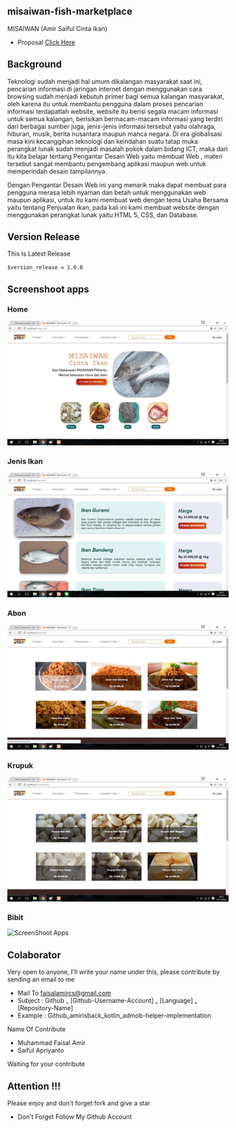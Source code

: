 ## misaiwan-fish-marketplace
MISAIWAN (Amir Saiful Cinta Ikan)<br>
- Proposal [Click Here](https://github.com/amirisback/misaiwan-fish-marketplace/blob/master/docs/pdf/proposal.pdf)

## Background 
<p>
    Teknologi sudah menjadi hal umum dikalangan masyarakat saat ini, pencarian informasi di jaringan internet dengan menggunakan cara browsing sudah menjadi kebutuh primer bagi semua kalangan masyarakat, oleh karena itu untuk membantu pengguna dalam proses pencarian informasi terdapatlah website, website itu berisi segala macam informasi untuk semua kalangan, berisikan bermacam-macam informasi yang terdiri dari berbagai sumber juga, jenis-jenis informasi tersebut yaitu olahraga, hiburan, musik, berita nusantara maupun manca negara. Di era globalisasi masa kini kecanggihan teknologi dan keindahan suatu tatap muka perangkat lunak sudah menjadi masalah pokok dalam bidang ICT, maka dari itu kita belajar tentang Pengantar Desain Web yaitu membuat Web , materi tersebut sangat membantu pengembang aplikasi maupun web untuk memperindah desain tampilannya.
</p>
<p>
    Dengan Pengantar Desain Web ini yang menarik maka dapat membuat para pengguna merasa lebih nyaman dan betah untuk menggunakan web maupun aplikasi, untuk itu kami membuat web dengan tema Usaha Bersama yaitu tentang Penjualan Ikan, pada kali ini kami membuat website dengan menggunakan perangkat lunak yaitu HTML 5, CSS, dan Database.
</p>

## Version Release
This Is Latest Release

    $version_release = 1.0.0

## Screenshoot apps

### Home
![ScreenShoot Apps](docs/image/index.jpg?raw=true)

### Jenis Ikan
![ScreenShoot Apps](docs/image/JenisIkan.jpg?raw=true)

### Abon
![ScreenShoot Apps](docs/image/Abon.jpg?raw=true)

### Krupuk
![ScreenShoot Apps](docs/image/Krupuk.jpg?raw=true)

### Bibit
![ScreenShoot Apps](docs/image/Bibitss.jpg?raw=true)


## Colaborator
Very open to anyone, I'll write your name under this, please contribute by sending an email to me

- Mail To faisalamircs@gmail.com
- Subject : Github _ [Github-Username-Account] _ [Language] _ [Repository-Name]
- Example : Github_amirisback_kotlin_admob-helper-implementation

Name Of Contribute
- Muhammad Faisal Amir
- Saiful Apriyanto

Waiting for your contribute

## Attention !!!
Please enjoy and don't forget fork and give a star
- Don't Forget Follow My Github Account